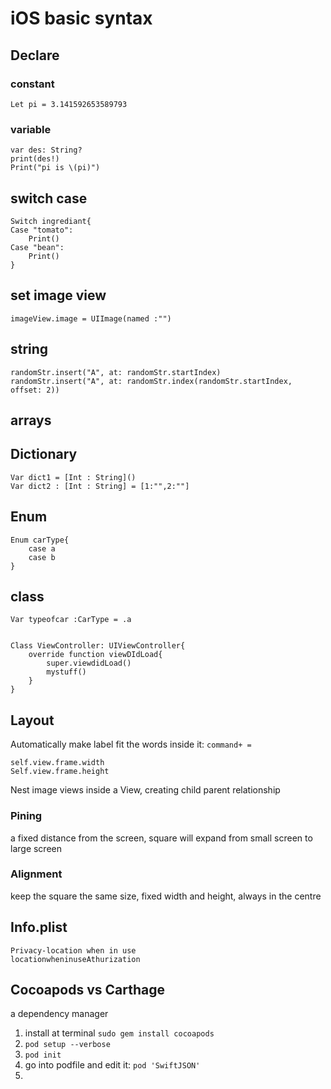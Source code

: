 # iOS basic syntax

## Declare 
### constant

	Let pi = 3.141592653589793 

### variable
	var des: String?
	print(des!)
	Print("pi is \(pi)")

## switch case
	Switch ingrediant{
	Case "tomato":
		Print()
	Case "bean":
		Print()
	}

## set image view
	imageView.image = UIImage(named :"")

## string
	randomStr.insert("A", at: randomStr.startIndex)
	randomStr.insert("A", at: randomStr.index(randomStr.startIndex, offset: 2))

## arrays

## Dictionary

	Var dict1 = [Int : String]()
	Var dict2 : [Int : String] = [1:"",2:""]

## Enum	
	Enum carType{
		case a
		case b
	}


## class

	Var typeofcar :CarType = .a
	
	
	Class ViewController: UIViewController{
		override function viewDIdLoad{
			super.viewdidLoad()
			mystuff()
		}
	}

## Layout
Automatically make label fit the words inside it: `command+ =`
	
	self.view.frame.width
	Self.view.frame.height

Nest image views inside a View, creating child parent relationship

### Pining
a fixed distance from the screen, square will expand from small screen to large screen
### Alignment
keep the square the same size, fixed width and height, always in the centre


## Info.plist
	Privacy-location when in use 
	locationwheninuseAthurization

## Cocoapods vs Carthage
a dependency manager

1. install at terminal
	`sudo gem install cocoapods`
2. `pod setup --verbose`
3. `pod init`
4. go into podfile and edit it: `pod 'SwiftJSON'`
5. 






